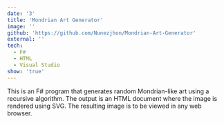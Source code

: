 ```yaml
---
date: '3'
title: 'Mondrian Art Generator'
image: ''
github: 'https://github.com/Nunezjhon/Mondrian-Art-Generator'
external: ''
tech:
  - F#
  - HTML
  - Visual Studio
show: 'true'
---
```


This is an F# program that generates random Mondrian-like art using a recursive algorithm. The output is an HTML document where the image is rendered using SVG. The resulting image is to be viewed in any web browser.
